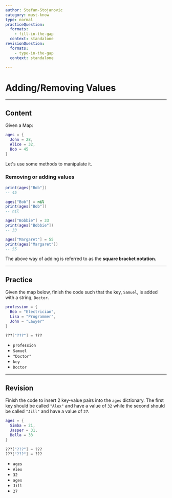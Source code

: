 ```yaml
---
author: Stefan-Stojanovic
category: must-know
type: normal
practiceQuestion:
  formats:
    - fill-in-the-gap
  context: standalone
revisionQuestion:
  formats:
    - type-in-the-gap
  context: standalone

---
```


# Adding/Removing Values

---
## Content

Given a Map:
```lua
ages = {
  John = 28,
  Alice = 32,
  Bob = 45
}
```
Let's use some methods to manipulate it.

### Removing or adding values

```lua
print(ages["Bob"])
-- 45

ages["Bob"] = nil
print(ages["Bob"])
-- nil

ages["Bobbie"] = 33
print(ages["Bobbie"])
-- 33

ages["Margaret"] = 55
print(ages["Margaret"])
-- 55
```

The above way of adding is referred to as the **square bracket notation**.

---
## Practice

Given the map below, finish the code such that the key, `Samuel`, is added with a string, `Doctor`. 
```lua
profession = {
  Bob = "Electrician", 
  Lisa = "Programmer", 
  John = "Lawyer"
}

???["???"] = ???

```

- `profession`
- `Samuel`
- `"Doctor"`
- `key`
- `Doctor`

---
## Revision

Finish the code to insert 2 key-value pairs into the `ages` dictionary. The first key should be called `"Alex"` and have a value of `32` while the second should be called `"Jill"` and have a value of `27`.

```lua
ages = {
  Simba = 21,
  Jasper = 31,
  Bella = 33
}

???["???"] = ???
???["???"] = ???
```

- `ages`
- `Alex`
- `32`
- `ages`
- `Jill`
- `27`
